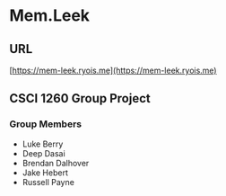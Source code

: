 # Mem.Leek

## URL
[https://mem-leek.ryois.me](https://mem-leek.ryois.me)

## CSCI 1260 Group Project

### Group Members

* Luke Berry
* Deep Dasai
* Brendan Dalhover
* Jake Hebert
* Russell Payne